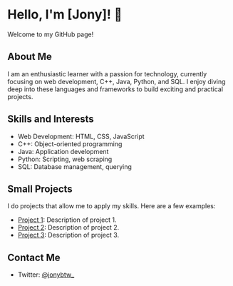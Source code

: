 # Hello, I'm [Jony]! 👋

Welcome to my GitHub page!

## About Me

I am an enthusiastic learner with a passion for technology, currently focusing on web development, C++, Java, Python, and SQL. I enjoy diving deep into these languages and frameworks to build exciting and practical projects.

## Skills and Interests

- Web Development: HTML, CSS, JavaScript
- C++: Object-oriented programming
- Java: Application development
- Python: Scripting, web scraping
- SQL: Database management, querying

## Small Projects

I do projects that allow me to apply my skills. Here are a few examples:

- [Project 1](link-to-project-1): Description of project 1.
- [Project 2](link-to-project-2): Description of project 2.
- [Project 3](link-to-project-3): Description of project 3.

## Contact Me
- Twitter: [@jonybtw_](https://twitter.com/jonybtw_)
